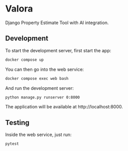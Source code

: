 # Valora

Django Property Estimate Tool with AI integration.

## Development

To start the development server, first start the app:

```bash
docker compose up
```

You can then go into the web service:

```bash
docker compose exec web bash
```

And run the development server:

```bash
python manage.py runserver 0:8000
```

The application will be available at http://localhost:8000.

## Testing

Inside the web service, just run:

```bash
pytest
```

